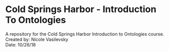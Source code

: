 # Cold Springs Harbor - Introduction To Ontologies

A repository for the Cold Springs Harbor Introduction to Ontologies course.  
Created by: Nicole Vasilevsky  
Date: 10/26/18  
